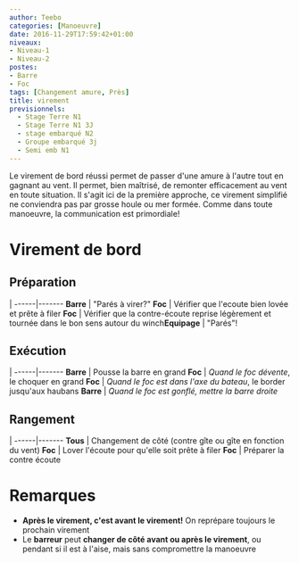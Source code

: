 ```yaml
---
author: Teebo
categories: [Manoeuvre]
date: 2016-11-29T17:59:42+01:00
niveaux:
- Niveau-1
- Niveau-2
postes:
- Barre
- Foc
tags: [Changement amure, Près]
title: virement
previsionnels:
  - Stage Terre N1
  - Stage Terre N1 3J
  - stage embarqué N2
  - Groupe embarqué 3j
  - Semi emb N1
---
```

Le virement de bord réussi permet de passer d'une amure à l'autre tout en gagnant au vent. Il permet, bien maîtrisé, de remonter efficacement au vent en toute situation.
Il s'agit ici de la première approche, ce virement simplifié ne conviendra pas par grosse houle ou mer formée.
Comme dans toute manoeuvre, la communication est primordiale!
<!--more-->

# Virement de bord
## Préparation
 |
------|-------
**Barre** | "Parés à virer?"
**Foc** | Vérifier que l'ecoute bien lovée et prête à filer
**Foc** | Vérifier que la contre-écoute reprise légèrement et tournée dans le bon sens autour du winch**Equipage** | "Parés"!

## Exécution
 |
------|-------
**Barre** | Pousse la barre en grand
**Foc** | *Quand le foc dévente*, le choquer en grand
**Foc** | *Quand le foc est dans l'axe du bateau*, le border jusqu'aux haubans
**Barre** | *Quand le foc est gonflé, mettre la barre droite*

## Rangement
 |
------|-------
**Tous** | Changement de côté (contre gîte ou gîte en fonction du vent)
**Foc** | Lover l'écoute pour qu'elle soit prête à filer
**Foc** | Préparer la contre écoute

# Remarques
* **Après le virement, c'est avant le virement!** On reprépare toujours le prochain virement
* Le **barreur** peut **changer de côté avant ou après le virement**, ou pendant si il est à l'aise, mais sans compromettre la manoeuvre
